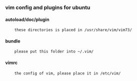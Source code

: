 ### vim config and plugins for ubuntu
#### autoload/doc/plugin
        these directories is placed in /usr/share/vim/vim73/ 
#### bundle
        please put this folder into ~/.vim/
#### vimrc
        the config of vim, please place it in /etc/vim/

